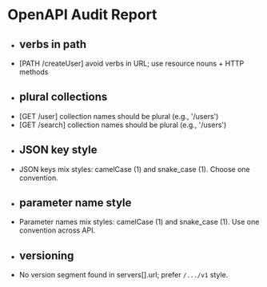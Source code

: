 # OpenAPI Audit Report

- ## verbs in path
- [PATH /createUser] avoid verbs in URL; use resource nouns + HTTP methods
- ## plural collections
- [GET /user] collection names should be plural (e.g., '/users')
- [GET /search] collection names should be plural (e.g., '/users')
- ## JSON key style
- JSON keys mix styles: camelCase (1) and snake_case (1). Choose one convention.
- ## parameter name style
- Parameter names mix styles: camelCase (1) and snake_case (1). Use one convention across API.
- ## versioning
- No version segment found in servers[].url; prefer `/.../v1` style.
